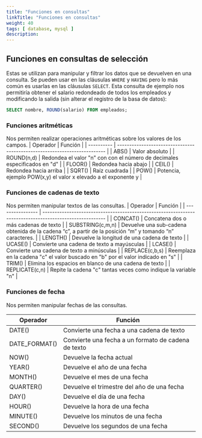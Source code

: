```yaml
---
title: "Funciones en consultas"
linkTitle: "Funciones en consultas"
weight: 40
tags: [ database, mysql ]
description:  
---
```


## Funciones en consultas de selección
Estas se utilizan para manipular y filtrar los datos que se devuelven en una consulta. Se pueden usar en las cláusulas `WHERE` y `HAVING` pero lo más común es usarlas en las cláusulas `SELECT`.
Esta consulta de ejemplo nos permitiría obtener el salario redondeado de todos los empleados y modificando la salida (sin alterar el registro de la basa de datos):
```sql
SELECT nombre, ROUND(salario) FROM empleados;
```


### Funciones aritméticas
Nos permiten realizar operaciones aritméticas sobre los valores de los campos.
| Operador   | Función                                                                   |
| ---------- | ------------------------------------------------------------------------- |
| ABS()      | Valor absoluto                                                            |
| ROUND(n,d) | Redondea el valor "n" con con el número de decimales especificados en "d" |
| FLOOR()    | Redondea hacia abajo                                                      |
| CEIL()     | Redondea hacia arriba                                                     |
| SQRT()     | Raíz cuadrada                                                             |
| POW()    | Potencia, ejemplo POW(x,y) el valor x elevado a el exponente y 			|

### Funciones de cadenas de texto
Nos permiten manipular textos de las consultas.
| Operador         | Función                                                                                                  |
| ---------------- | -------------------------------------------------------------------------------------------------------- |
| CONCAT()         | Concatena dos o más cadenas de texto                                                                     |
| SUBSTRING(c,m,n) | Devuelve una sub-cadena obtenida de la cadena “c”, a partir de la posición “m” y tomando “n” caracteres. |
| LENGTH()         | Devuelve la longitud de una cadena de texto                                                              |
| UCASE()          | Convierte una cadena de texto a mayúsculas                                                               |
| LCASE()          | Convierte una cadena de texto a minúsculas                                                               |
| REPLACE(c,b,s)   | Reemplaza en la cadena "c" el valor buscado en "b" por el valor indicado en "s"                          |
| TRIM()           | Elimina los espacios en blanco de una cadena de texto                                                    |
| REPLICATE(c,n)   | Repite la cadena "c" tantas veces como indique la variable "n"                                           |

### Funciones de fecha
Nos permiten manipular fechas de las consultas.

| Operador      | Función                                             |
| ------------- | --------------------------------------------------- |
| DATE()        | Convierte una fecha a una cadena de texto           |
| DATE_FORMAT() | Convierte una fecha a un formato de cadena de texto |
| NOW()         | Devuelve la fecha actual                            |
| YEAR()        | Devuelve el año de una fecha                        |
| MONTH()       | Devuelve el mes de una fecha                        |
| QUARTER()       | Devuelve el trimestre del año de una fecha        |
| DAY()         | Devuelve el día de una fecha                        |
| HOUR()        | Devuelve la hora de una fecha                       |
| MINUTE()      | Devuelve los minutos de una fecha                   |
| SECOND()      | Devuelve los segundos de una fecha                  |
